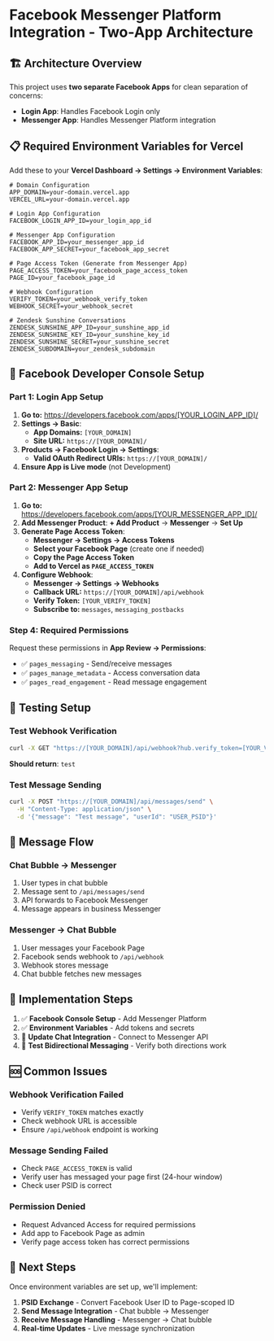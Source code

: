 # Facebook Messenger Platform Integration - Two-App Architecture

## 🏗️ **Architecture Overview**

This project uses **two separate Facebook Apps** for clean separation of concerns:

- **Login App**: Handles Facebook Login only
- **Messenger App**: Handles Messenger Platform integration

## 📋 **Required Environment Variables for Vercel**

Add these to your **Vercel Dashboard → Settings → Environment Variables**:

```env
# Domain Configuration
APP_DOMAIN=your-domain.vercel.app
VERCEL_URL=your-domain.vercel.app

# Login App Configuration  
FACEBOOK_LOGIN_APP_ID=your_login_app_id

# Messenger App Configuration
FACEBOOK_APP_ID=your_messenger_app_id
FACEBOOK_APP_SECRET=your_facebook_app_secret

# Page Access Token (Generate from Messenger App)
PAGE_ACCESS_TOKEN=your_facebook_page_access_token
PAGE_ID=your_facebook_page_id

# Webhook Configuration  
VERIFY_TOKEN=your_webhook_verify_token
WEBHOOK_SECRET=your_webhook_secret

# Zendesk Sunshine Conversations
ZENDESK_SUNSHINE_APP_ID=your_sunshine_app_id
ZENDESK_SUNSHINE_KEY_ID=your_sunshine_key_id
ZENDESK_SUNSHINE_SECRET=your_sunshine_secret
ZENDESK_SUBDOMAIN=your_zendesk_subdomain
```

## 🔧 **Facebook Developer Console Setup**

### **Part 1: Login App Setup**

1. **Go to:** https://developers.facebook.com/apps/[YOUR_LOGIN_APP_ID]/
2. **Settings → Basic**:
   - **App Domains:** `[YOUR_DOMAIN]`
   - **Site URL:** `https://[YOUR_DOMAIN]/`
3. **Products → Facebook Login → Settings**:
   - **Valid OAuth Redirect URIs:** `https://[YOUR_DOMAIN]/`
4. **Ensure App is Live mode** (not Development)

### **Part 2: Messenger App Setup**

1. **Go to:** https://developers.facebook.com/apps/[YOUR_MESSENGER_APP_ID]/
2. **Add Messenger Product**: **+ Add Product** → **Messenger** → **Set Up**
3. **Generate Page Access Token**:
   - **Messenger → Settings → Access Tokens**
   - **Select your Facebook Page** (create one if needed)
   - **Copy the Page Access Token**
   - **Add to Vercel as `PAGE_ACCESS_TOKEN`**
4. **Configure Webhook**:
   - **Messenger → Settings → Webhooks**
   - **Callback URL:** `https://[YOUR_DOMAIN]/api/webhook`
   - **Verify Token:** `[YOUR_VERIFY_TOKEN]`
   - **Subscribe to:** `messages`, `messaging_postbacks`

### **Step 4: Required Permissions**
Request these permissions in **App Review → Permissions**:
- ✅ `pages_messaging` - Send/receive messages
- ✅ `pages_manage_metadata` - Access conversation data
- ✅ `pages_read_engagement` - Read message engagement

## 🧪 **Testing Setup**

### **Test Webhook Verification**
```bash
curl -X GET "https://[YOUR_DOMAIN]/api/webhook?hub.verify_token=[YOUR_VERIFY_TOKEN]&hub.challenge=test&hub.mode=subscribe"
```
**Should return**: `test`

### **Test Message Sending**
```bash
curl -X POST "https://[YOUR_DOMAIN]/api/messages/send" \
  -H "Content-Type: application/json" \
  -d '{"message": "Test message", "userId": "USER_PSID"}'
```

## 🔄 **Message Flow**

### **Chat Bubble → Messenger**
1. User types in chat bubble
2. Message sent to `/api/messages/send`
3. API forwards to Facebook Messenger
4. Message appears in business Messenger

### **Messenger → Chat Bubble**
1. User messages your Facebook Page
2. Facebook sends webhook to `/api/webhook`
3. Webhook stores message
4. Chat bubble fetches new messages

## 🚧 **Implementation Steps**

1. ✅ **Facebook Console Setup** - Add Messenger Platform
2. ✅ **Environment Variables** - Add tokens and secrets
3. 🔄 **Update Chat Integration** - Connect to Messenger API
4. 🔄 **Test Bidirectional Messaging** - Verify both directions work

## 🆘 **Common Issues**

### **Webhook Verification Failed**
- Verify `VERIFY_TOKEN` matches exactly
- Check webhook URL is accessible
- Ensure `/api/webhook` endpoint is working

### **Message Sending Failed**
- Check `PAGE_ACCESS_TOKEN` is valid
- Verify user has messaged your page first (24-hour window)
- Check user PSID is correct

### **Permission Denied**
- Request Advanced Access for required permissions
- Add app to Facebook Page as admin
- Verify page access token has correct permissions

## 🎯 **Next Steps**

Once environment variables are set up, we'll implement:
1. **PSID Exchange** - Convert Facebook User ID to Page-scoped ID
2. **Send Message Integration** - Chat bubble → Messenger
3. **Receive Message Handling** - Messenger → Chat bubble
4. **Real-time Updates** - Live message synchronization
